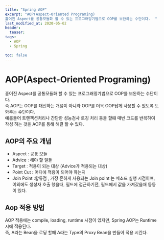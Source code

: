```yaml
---
title: "Spring AOP"
excerpt: "AOP(Aspect-Oriented Programing)                       
흩어진 Aspect를 공통모듈화 할 수 있는 프로그래밍기법으로 OOP를 보완하는 수단이다.  "
last_modified_at: 2020-05-02
header:
  teaser: 
tags: 
  - AOP
  - Spring
  
toc: false
---
```


AOP(Aspect-Oriented Programing)
====
흩어진 Aspect를 공통모듈화 할 수 있는 프로그래밍기법으로 OOP를 보완하는 수단이다.  
즉 AOP는 OOP를 대신하는 개념이 아니라 OOP를 더욱 OOP답게 사용할 수 있도록 도와주는 수단이다.  
예를들어 트랜젝션처리나 간단한 성능검사 로깅 처리 등을 할떄 매번 코드를 반복하여 작성 하는 것을 AOP를 통해 해결 할 수 있다.   

AOP의 주요 개념  
----
- Aspect : 공통 모듈 
- Advice : 해야 할 일들 
- Target : 적용이 되는 대상 (Advice가 적용되는 대상)
- Point Cut : 어디에 적용이 되어야 하는지 
- Join Point :합류점 , 가장 흔하게 사용되는 Join point 는 메소드 실행 시점이며, 이외에도 생성자 호출 했을때, 필드에 접근하기전, 필드에서 값을 가져갔을때 등등 이 있다. 

Aop 적용 방법
---
AOP 적용에는 compile, loading, runtime 시점이 있지만, Spring AOP는 Runtime 시에 적용된다.   
즉, A라는 Bean을 로딩 할때 A라는 Type의 Proxy Bean을 만들어 적용 시킨다. 




